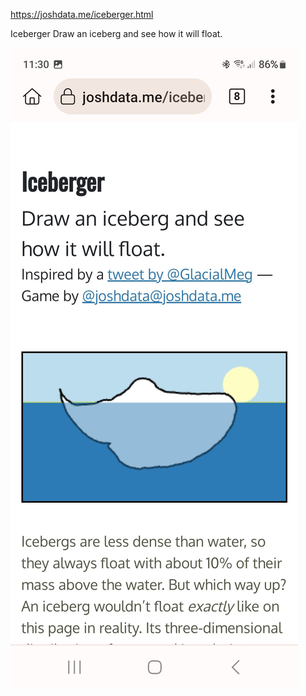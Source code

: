 https://joshdata.me/iceberger.html

Iceberger
Draw an iceberg and see how it will float.

![](_asset/Screenshot_20240609_113012_Kiwi%20Browser.jpg)
